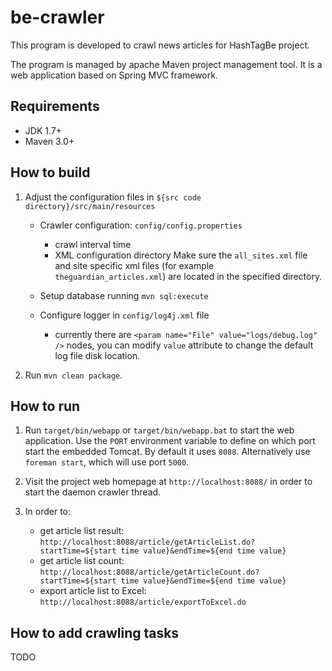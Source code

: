 # be-crawler

This program is developed to crawl news articles for HashTagBe project.

The program is managed by apache Maven project management tool.
It is a web application based on Spring MVC framework.

## Requirements

- JDK 1.7+
- Maven 3.0+

## How to build

1. Adjust the configuration files in `${src code directory}/src/main/resources`

   - Crawler configuration: `config/config.properties`
     - crawl interval time
     - XML configuration directory
     Make sure the `all_sites.xml` file and site specific xml files
     (for example `theguardian_articles.xml`) are located in the
     specified directory.

   - Setup database running `mvn sql:execute`

   - Configure logger in `config/log4j.xml` file
     - currently there are `<param name="File" value="logs/debug.log" />`
       nodes, you can modify `value` attribute to change the default
       log file disk location.

1. Run `mvn clean package`.

## How to run

1. Run `target/bin/webapp` or `target/bin/webapp.bat` to start the web
   application. Use the `PORT` environment variable to define on which
   port start the embedded Tomcat. By default it uses `8088`.
   Alternatively use `foreman start`, which will use port `5000`.

1. Visit the project web homepage at `http://localhost:8088/` in order
   to start the daemon crawler thread.

1. In order to:
   - get article list result:
   `http://localhost:8088/article/getArticleList.do?startTime=${start time value}&endTime=${end time value}`
   - get article list count:
   `http://localhost:8088/article/getArticleCount.do?startTime=${start time value}&endTime=${end time value}`
   - export article list to Excel:
   `http://localhost:8088/article/exportToExcel.do`

## How to add crawling tasks

TODO
